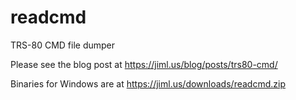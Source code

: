 # readcmd
TRS-80 CMD file dumper

Please see the blog post at https://jiml.us/blog/posts/trs80-cmd/

Binaries for Windows are at https://jiml.us/downloads/readcmd.zip
